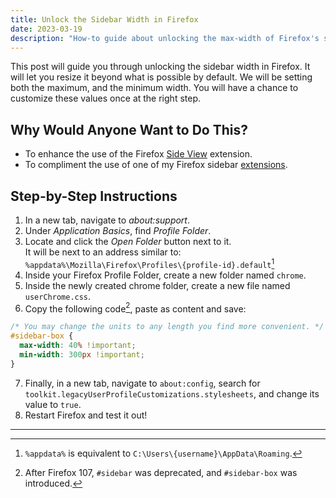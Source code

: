 ```yaml
---
title: Unlock the Sidebar Width in Firefox
date: 2023-03-19
description: "How-to guide about unlocking the max-width of Firefox's sidebar. Doing so net's you a better experience when using extensions within the sidebar."
---
```


This post will guide you through unlocking the sidebar width in Firefox. It will let you resize it beyond what is possible by default. We will be setting both the maximum, and the minimum width. You will have a chance to customize these values once at the right step.

## Why Would Anyone Want to Do This?

- To enhance the use of the Firefox [Side View](https://addons.mozilla.org/en-US/firefox/addon/side-view/) extension.
- To compliment the use of one of my Firefox sidebar [extensions](https://addons.mozilla.org/en-US/firefox/user/17772574/).

## Step-by-Step Instructions

1. In a new tab, navigate to _about:support_.
2. Under _Application Basics_, find _Profile Folder_.
3. Locate and click the _Open Folder_ button next to it.  
It will be next to an address similar to:  
`%appdata%\Mozilla\Firefox\Profiles\{profile-id}.default`[^1]
4. Inside your Firefox Profile Folder, create a new folder named `chrome`.
5. Inside the newly created chrome folder, create a new file named `userChrome.css`.
7. Copy the following code[^2], paste as content and save:

```css
/* You may change the units to any length you find more convenient. */
#sidebar-box {
  max-width: 40% !important;
  min-width: 300px !important;
}
```

7. Finally, in a new tab, navigate to `about:config`, search for `toolkit.legacyUserProfileCustomizations.stylesheets`, and change its value to `true`.
8. Restart Firefox and test it out!

---

[^1]: `%appdata%` is equivalent to `C:\Users\{username}\AppData\Roaming`.  
[^2]: After Firefox 107, `#sidebar` was deprecated, and `#sidebar-box` was introduced.
